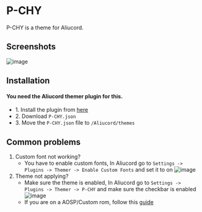 # P-CHY
P-CHY is a theme for Aliucord.

## Screenshots
![image](https://media.discordapp.net/attachments/680107640692408380/982628596730454066/1654347294221.png?width=1205&height=678)

## Installation
#### You need the Aliucord themer plugin for this.
+ 1\. Install the plugin from [here](https://github.com/Vendicated/AliucordPlugins/tree/main/Themer)
+ 2\. Download `P-CHY.json`
+ 3\. Move the `P-CHY.json` file to `/Aliucord/themes`

## Common problems 

1. Custom font not working?
   - You have to enable custom fonts, In Aliucord go to `Settings -> Plugins -> Themer -> Enable Custom Fonts` and set it to on ![image](https://cdn.discordapp.com/attachments/680107640692408380/982649396766343178/Screenshot_20220604-161643_Aliucord.png)
2. Theme not applying?
   - Make sure the theme is enabled, In Aliucord go to `Settings -> Plugins -> Themer -> P-CHY` and make sure the checkbar is enabled ![image](https://cdn.discordapp.com/attachments/680107640692408380/982649396342685839/Screenshot_20220604-161706_Aliucord.png)
   - If you are on a AOSP/Custom rom, follow this [guide](https://rentry.co/themerfixer)
